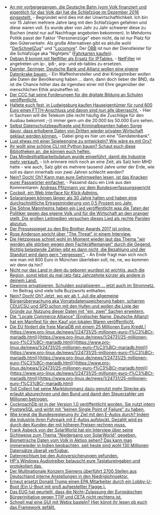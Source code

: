 * [An mir vorbeigegangen, die Deutsche Bahn (vom Volk finanziert und eigentlich für das Volk da) hat die Schlafzüge im Dezember 2016 eingestellt.](https://www.zugreiseblog.de/deutsche-bahn-stellt-nachtzuege-2016-komplett-ein/) - Begründet wird dies mit der Unwirtschaftlichkeit. Ich bin vor 15 Jahren mehrere Jahre lang mit den Schlafzügen gefahren und diese waren voll. Es wurde aber von Jahr zu Jahr schwerer diese zu Buchen (meist nur auf Nachfrage angeboten bekommen). In Mehdorns Politik passt der Faktor "Personenzüge" eben nicht, da ist nur Platz für den Güterverkehr. Als große Alternativen gibt es aktulle wohl "[DerSchnellZug](http://www.derschnellzug.de/)" und "[Locomore](https://locomore.com/de/index.html)". Der [ÖBB](https://www.zugreiseblog.de/oebb-nachtzuege-deutschland/) ist nun der Dienstleister für die Schlafzüge aka "Nightjets" ([Fahrkarten kaufen](https://www.oebb.at/en/angebote-ermaessigungen/nightjet)).
* [Debian 9 kommt mit Netfilter als Ersatz für IPTables.](https://www.pro-linux.de/news/1/24720/debian-9-stretch-bietet-netfilter-als-ersatz-f%C3%BCr-iptables.html) - [NetFilter](https://wiki.nftables.org/wiki-nftables/index.php/Main_Page) ist angetreten um ip-, ip6-, arp- und eb-tables zu ersetzen.
* [Daimler, Springer, Deutsche Bank und Allianz wollen eine eigene Datenkrake bauen.](https://www.heise.de/newsticker/meldung/Deutsche-Konzerne-bauen-Datenplattform-gegen-Google-Co-3705594.html) - Ein Waffenhersteller und drei Kriegstreiber wollen alle Daten der Bevölkerung haben ... dann, dann doch lieber der BND, da ist die Chance höher das da irgendwo einer mit Ehre gegenüber der menschlichen Ethik anzutreffen ist.
* [Der CCC hat seine Forderungen für die digitale Bildung an Schulen veröffentlicht.](https://www.ccc.de/de/updates/2017/cms-forderungen)
* [Haltete euch fest, in Ludwigsburg kaufen Hauseigentümer für rund 600 Euro einen FTTH-Anschluss und davon sind nun alle überrascht.](https://www.golem.de/news/ludwigsburg-haelfte-der-buerger-will-glasfaser-fuer-600-euro-ins-haus-1705-127701.html) - Hier in Sachsen will die Telekom (die recht häufig die Zuschläge für den Ausbau bekommt ;-)) immer gern um die 20.000 bis 50.000 Euro sehen.
* [Selbst Datenschutzbeauftragte und Kriminalbeamten haben Sorge davor, dass erhobene Daten von Dritten wieder privaten Wirtschaft geklaut werden können.](https://www.heise.de/newsticker/meldung/Wuerde-eine-DNA-Datenbank-Deutschland-sicherer-machen-3706398.html) - Dabei ging es hier um eine "Gendatenbank".
* [Lust etwas mit einer Spieleengine zu entwickeln? Wie wäre es mit Orx?](https://opensource.com/article/17/5/getting-started-orx-open-gaming-engine)
* [Ihr wollt eine schöne CLI mit Python bauen? Schaut euch diese Bibliotheken an, die können euch helfen.](https://opensource.com/article/17/5/4-practical-python-libraries)
* [Das Mindesthaltbarkeitsdatum wurde eingeführt, damit die Industrie mehr verkauft.](http://www.sonnenseite.com/de/wirtschaft/reality-check-fuer-das-mindesthaltbarkeitsdatum.html) - Ich erinnere mich noch an eine Zeit, als Salz kein MHD hatte - wie auch, Salz gibt es mehrere tausend Jahre unter der Erde, wie soll es dann innerhalb von zwei Jahren schlecht werden?
* [Nein? Doch! Oh? Kann man eure Gehirnwellen lesen, ist das Knacken eurer Passwörter einfacher.](https://www.heise.de/newsticker/meldung/Auswertung-von-Hirnwellen-kann-Sicherheit-von-Passwoertern-deutlich-schwaechen-3706034.html) - Passend dazu ein Link aus den Kommentaren: [Andreas Pfitzmann vor dem Bundesverfassungsgericht](https://tepin.aiki.de/blog/archives/188-Andreas-Pfitzmann-vor-dem-Bundesverfassungsgericht.html)
* [Cockpit, ein Web Interface für Klick-Admins.](http://cockpit-project.org/)
* [Solaranlagen können länger als 30 Jahre halten und haben eine durchschnittliche Ertragsminderung von 0,5 Prozent pro Jahr.](http://www.sonnenseite.com/de/energie/photovoltaikanlagen-funktionieren-30-jahre-und-laenger-einwandfrei.html)
* [Die Söhne Mannheims haben ein Lied veröffentlicht was die Taten der Politiker gegen das eigene Volk und für die Wirtschaft an den pranger stellt. Die großen Leitmedien versuchen dieses Lied als rechte Parolen abzutun.](https://www.heise.de/tp/features/Medienhetze-gegen-Systemkritik-3708737.html)
* [Der Pressespiegel zu den Big Brother Awards 2017 ist online.](https://digitalcourage.de/blog/2017/bigbrotherawards-2017-in-den-medien)
* [Rose Anderson spricht über "The Threat" in einem Interview.](https://www.edge.org/conversation/ross_anderson-the-threat)
* [Die Hetzpresse schreit wohl im Moment wieder laut das Thema "wir werden alle störben wegen dem Fachkräftemangel" durch die Gegend. Richtig belastende Zahlen gibt es dann nicht, die Bezahlung und der Standort wird dann gern "vergessen".](https://www.heise.de/tp/features/Arbeitsmarkt-Rekordzahl-an-offenen-Stellen-3708720.html) - An Ende fragt man sich noch wie man mit 800 Euro in München überleben soll, ne, ne, wo kommen wir denn da hin?
* [Nicht nur das Land in dem du geboren wurdest ist wichtig, auch die Region, sonst lebst du mal ratz-fatz Jahrzehnte kürzer als andere in deinem Land.](https://www.heise.de/tp/features/USA-Landkreise-mit-einer-Lebenserwartung-wie-im-Sudan-3708609.html)
* [Gewinne privatisieren, Schulden sozialisieren ... jetzt auch im Stromnetz.](http://www.sonnenseite.com/de/energie/haushalte-stabilisieren-das-stromnetz.html) - Im Beitrag sind viele tolle Buzzworts enthalten.
* [Nein? Doch! Oh? Jetzt, wo wir ab 1. Juli die allgemeine Bürgerüberwachung aka Vorratsdatenspeicherung haben, scharren CDU/CSU und SPD schon mit den Hufen und wollen die Liste der Gründe zur Nutzung dieser Daten mit "ein, zwei" Sachen erweitern.](https://www.golem.de/news/bundesregierung-vorratsdatenspeicherung-auf-einbrueche-ausgedehnt-1705-127733.html)
* [Die "Locale Commerce Alliance" (Englischer Name, Deutsche Allianz) hat ein Manifest für den Kauf von lokalen Waren veröffentlicht.](http://localcommerce.info/manifest/)
* [Die EU fördert die freie MariaDB mit einem 25 Millionen Euro Kredit.](https://www.pro-linux.de/news/1/24731/25-millionen-euro-f%C3%BCr-mariadb.html)](https://www.pro-linux.de/news/1/24731/25-millionen-euro-f%C3%BCr-mariadb.html)](https://www.pro-linux.de/news/1/24731/25-millionen-euro-f%C3%BCr-mariadb.html)](https://www.pro-linux.de/news/1/24731/25-millionen-euro-f%C3%BCr-mariadb.html)](https://www.pro-linux.de/news/1/24731/25-millionen-euro-f%C3%BCr-mariadb.html)](https://www.pro-linux.de/news/1/24731/25-millionen-euro-f%C3%BCr-mariadb.html)](https://www.pro-linux.de/news/1/24731/25-millionen-euro-f%C3%BCr-mariadb.html)](https://www.pro-linux.de/news/1/24731/25-millionen-euro-f%C3%BCr-mariadb.html)](https://www.pro-linux.de/news/1/24731/25-millionen-euro-f%C3%BCr-mariadb.html)
* [Toll Collect hat seine Marktdominanz dazu genutzt mehr Strecke als erlaubt abzurechnen und den Bund und damit den Steuerzahler um Millionen betrogen.](https://blog.fefe.de/?ts=a7ec2f24)
* [CockroachDb ist in der Version 1.0 veröffentlicht worden. Sie nutzt intern PostgreSQL und wirbt mit "keinen Single Point of Failure" zu haben.](https://www.pro-linux.de/news/1/24733/cockroachdb-10.html)
* [Wie kriegt die Bundesregierung ihr Ziel mit den E-Autos durch? Indem die Industrie ihren Fuhrpark mit E-Autos aufstockt. Gezahlt wird es durch den Kunden der mit höheren Preisen rechnen muss.](http://www.sonnenseite.com/de/wirtschaft/deutsche-industrie-will-e-autos-als-firmenwagen.html)
* [Frank Asbeck von der SolarWorld hat ein Interview über seine Sichtweise zum Thema "Niedergang von SolarWorld" gegeben.](http://www.sonnenseite.com/de/franz-alt/kommentare-interviews/solarworld-ausgebremst-gedeckelt-und-pleite.html)
* [Biometrische Daten vom Volk in Aktion sehen? Das kann man immerwieder in Indien beobachten, seit heute sind wohl 130 Millionen Datensätze überall verfügbar.](https://www.hackread.com/indian-biometric-system-data-leaked/)
* [Datenreichtum bei den Autoversicherungen gefunden.](https://www.andreascarpino.it/posts/how-my-car-insurance-exposed-my-position.html)
* [HP's Windows Audiotreiber belauscht eure Tastatureingaben und protokoliert das.](https://www.heise.de/newsticker/meldung/HP-Notebooks-Audio-Treiber-belauscht-Tastatur-3710250.html)
* [Der Multinationale Konzern Siemens überführt 2700 Stellen aus Deutschland interne Anstellungen in den Niedriglohnsektor.](https://www.heise.de/newsticker/meldung/Stellenstreichungen-und-Outsourcing-Siemens-will-2700-Jobs-abbauen-3711130.html)
* [Erneut ersetzt Donald Trump einen EPA Mitarbeiter durch ein Lobby-U-Boot (Ein U-Boot mit groß aufgestellter Flagge.).](http://www.sonnenseite.com/de/politik/us-umweltbehoerde-epa-entlaesst-unbequeme-wissenschaftler.html)
* [Das EUG hat geurteilt, dass die Nicht-Zulassung der Europäischen Bürgerinitiative gegen TTIP und CETA nicht rechtens ist.](https://propagandaschau.wordpress.com/2017/05/11/ard-und-zdf-verschweigen-urteil-des-eug-ueber-rechtswidrigkeit-der-ablehnung-von-anti-ttip-buergerinitiative/)
* [Schnell mal eine GUI mit Webix basteln? Hier könnt ihr lesen ob euch das Framework gefällt.](https://opensource.com/article/17/5/10-step-guide-webix-framework)
